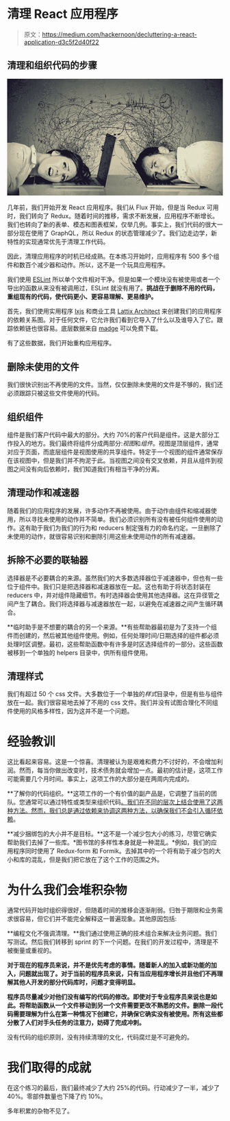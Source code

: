 # 清理 React 应用程序

> 原文：<https://medium.com/hackernoon/decluttering-a-react-application-d3c5f2d40f22>

## 清理和组织代码的步骤

![](img/7702a868d346fdeaed612a72b9366f31.png)

几年前，我们开始开发 React 应用程序。我们从 Flux 开始，但是当 Redux 可用时，我们转向了 Redux。随着时间的推移，需求不断发展，应用程序不断增长。我们也转向了新的表单、模态和图表框架，仅举几例。事实上，我们代码的很大一部分现在使用了 GraphQL，所以 Redux 的状态管理减少了。我们边走边学，新特性的实现通常优先于清理工作代码。

因此，清理应用程序的时机已经成熟。在本练习开始时，应用程序有 500 多个组件和数百个减少器和动作。所以，这不是一个玩具应用程序。

我们使用 [ESLint](https://eslint.org/) 所以单个文件相对干净。但是如果一个模块没有被使用或者一个导出的函数从来没有被调用过，ESLint 就没有用了。**挑战在于删除不用的代码，重组现有的代码，使代码更小、更容易理解、更易维护。**

首先，我们使用实用程序 [lxjs](https://www.npmjs.com/package/lxjs) 和商业工具 [Lattix Architect](https://lattix.com/lattix-architect) 来创建我们的应用程序的依赖关系图。对于任何文件，它允许我们看到它导入了什么以及谁导入了它。跟踪依赖链也很容易。底层数据来自 [madge](https://github.com/pahen/madge) 可以免费下载。

有了这些数据，我们开始重构应用程序。

## 删除未使用的文件

我们很快识别出不再使用的文件。当然，仅仅删除未使用的文件是不够的，我们还必须跟踪只被这些文件使用的代码。

## 组织组件

组件是我们客户代码中最大的部分。大约 70%的客户代码是组件。这是大部分工作投入的地方。我们最终将组件分成两部分:*视图*和*组件*。视图是顶层组件，通常对应于页面，而底层组件是视图使用的共享组件。特定于一个视图的组件通常保存在该视图中，但是我们并不拘泥于此。当视图之间没有交叉依赖，并且从组件到视图之间没有向后依赖时，我们知道我们有相当干净的分离。

## 清理动作和减速器

随着我们的应用程序的发展，许多动作不再被使用。由于动作由组件和缩减器使用，所以寻找未使用的动作并不简单。我们必须识别所有没有被任何组件使用的动作。这有助于我们为我们的行为和 reducers 制定强有力的命名约定。一旦删除了未使用的动作，就很容易识别和删除引用这些未使用动作的所有减速器。

## 拆除不必要的联轴器

选择器是不必要耦合的来源。虽然我们的大多数选择器位于减速器中，但也有一些位于组件中。我们只是把选择器和减速器放在一起。这也有助于将状态封装在 reducers 中，并对组件隐藏细节。有时选择器会使用其他选择器。这在异径管之间产生了耦合。我们将选择器与减速器放在一起，以避免在减速器之间产生循环耦合。

**临时助手是不想要的耦合的另一个来源。**有些帮助器最初是为了支持一个组件而创建的，然后被其他组件使用。例如，任何处理时间/日期选择的组件都必须处理时区调整。最初，这些帮助函数中有许多是时区选择组件的一部分。这些函数被移到一个单独的 helpers 目录中，供所有组件使用。

## 清理样式

我们有超过 50 个 css 文件。大多数位于一个单独的*样式*目录中，但是有些与组件放在一起。我们很容易地去掉了不用的 css 文件。我们并没有试图合理化不同组件使用的风格多样性，因为这并不是一个问题。

# 经验教训

这比看起来容易。这是一个惊喜。清理被认为是艰难和费力不讨好的，不会增加利润。然而，每当你做出改变时，技术债务就会增加一点。最初的估计是，这项工作可能需要几个月时间。事实上，这项工作的大部分是在两周内完成的。

**了解你的代码组织。**这项工作的一个有价值的副产品是，它调整了当前的团队。您通常可以通过特性或类型来组织代码[。我们在不同的层次上结合使用了这两种方法。然而，我们总是通过依赖来协调这两种方法，以确保我们不会引入](https://softwareengineering.stackexchange.com/questions/338597/folder-by-type-or-folder-by-feature)[循环依赖](https://en.wikipedia.org/wiki/Acyclic_dependencies_principle)。

**减少捆绑包的大小并不是目标。**这不是一个减少包大小的练习，尽管它确实帮助我们去掉了一些库。*图书馆的多样性本身就是一种混乱。*例如，我们的应用程序同时使用了 Redux-form 和 Formik。去掉其中的一个将有助于减少包的大小和库的混乱，但是我们把它放在了这个工作的范围之外。

# 为什么我们会堆积杂物

通常代码开始时组织得很好，但随着时间的推移会逐渐削弱。归咎于期限和业务需求很容易，但它们并不能完全解释这一普遍现象。其他原因包括:

**编程文化不强调清理。**我们通过使用正确的技术组合来解决业务问题。我们写测试。然后我们转移到 sprint 的下一个问题。在我们的开发过程中，清理是不被衡量或重视的。

**对于现在的程序员来说，并不是优先考虑的事情。随着新人的加入或新功能的加入，问题就出现了。对于当前的程序员来说，只有当应用程序增长并且他们不再理解其他人开发的部分代码库时，问题才变得明显。**

**程序员尽量减少对他们没有编写的代码的修改。即使对于专业程序员来说也是如此。将帮助函数从一个文件移动到另一个文件需要更改不熟悉的文件。删除一段代码需要理解为什么在第一种情况下创建它，并确保它确实没有被使用。所有这些都分散了人们对手头任务的注意力，妨碍了完成冲刺。**

没有代码的组织原则，没有持续清理的文化，代码腐烂是不可避免的。

# 我们取得的成就

在这个练习的最后，我们最终减少了大约 25%的代码。行动减少了一半，减少了 40%。零部件数量也下降了约 10%。

多年积累的杂物不见了。